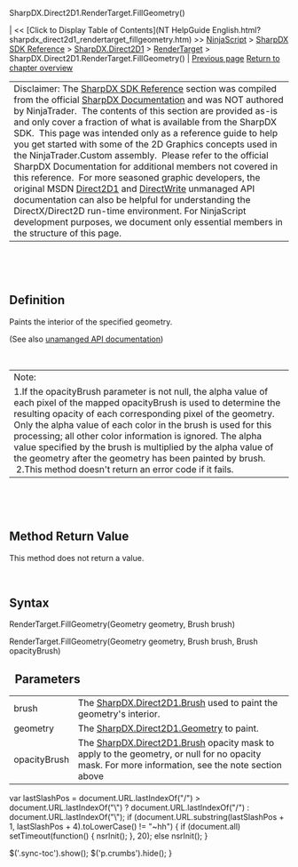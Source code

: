 ﻿










 


SharpDX.Direct2D1.RenderTarget.FillGeometry()







| &lt;&lt; [Click to Display Table of Contents](NT HelpGuide English.html?sharpdx_direct2d1_rendertarget_fillgeometry.htm) &gt;&gt;
 [NinjaScript](ninjascript.htm) &gt; [SharpDX SDK Reference](sharpdx_sdk_reference.htm) &gt; [SharpDX.Direct2D1](sharpdx_direct2d1.htm) &gt; [RenderTarget](sharpdx_direct2d1_rendertarget.htm) &gt;
SharpDX.Direct2D1.RenderTarget.FillGeometry() | [Previous page](sharpdx_direct2d1_rendertarget_fillellipse.htm)
[Return to chapter overview](sharpdx_direct2d1_rendertarget.htm)












|  |
| --- |
| Disclaimer: The [SharpDX SDK Reference](sharpdx_sdk_reference.htm) section was compiled from the official [SharpDX Documentation](http://sharpdx.org/) and was NOT authored by NinjaTrader.  The contents of this section are provided as-is and only cover a fraction of what is available from the SharpDX SDK.  This page was intended only as a reference guide to help you get started with some of the 2D Graphics concepts used in the NinjaTrader.Custom assembly.  Please refer to the official SharpDX Documentation for additional members not covered in this reference.  For more seasoned graphic developers, the original MSDN [Direct2D1](https://msdn.microsoft.com/en-us/library/windows/desktop/dd370990.aspx) and [DirectWrite](https://msdn.microsoft.com/en-us/library/windows/desktop/dd368038.aspx) unmanaged API documentation can also be helpful for understanding the DirectX/Direct2D run-time environment. For NinjaScript development purposes, we document only essential members in the structure of this page. |



 


 


Definition
----------


Paints the interior of the specified geometry.


(See also [unamanged API documentation](http://msdn.microsoft.com/en-us/library/dd371933.aspx))


 




|  |
| --- |
| Note:  
1.If the opacityBrush parameter is not null, the alpha value of each pixel of the mapped opacityBrush is used to determine the resulting opacity of each corresponding pixel of the geometry. Only the alpha value of each color in the brush is used for this processing; all other color information is ignored. The alpha value specified by the brush is multiplied by the alpha value of the geometry after the geometry has been painted by brush.  2.This method doesn't return an error code if it fails. |



 


 


Method Return Value
-------------------


This method does not return a value.


 


Syntax
------


RenderTarget.FillGeometry(Geometry geometry, Brush brush)  

RenderTarget.FillGeometry(Geometry geometry, Brush brush, Brush opacityBrush)


 
Parameters
------------




|  |  |
| --- | --- |
| brush | The [SharpDX.Direct2D1.Brush](sharpdx_direct2d1_brush.htm) used to paint the geometry's interior. |
| geometry | The [SharpDX.Direct2D1.Geometry](sharpdx_direct2d1_pathgeometry.htm) to paint. |
| opacityBrush | The [SharpDX.Direct2D1.Brush](sharpdx_direct2d1_brush.htm) opacity mask to apply to the geometry, or null for no opacity mask. For more information, see the note section above |






 
 var lastSlashPos = document.URL.lastIndexOf("/") &gt; document.URL.lastIndexOf("\\") ? document.URL.lastIndexOf("/") : document.URL.lastIndexOf("\\");
 if (document.URL.substring(lastSlashPos + 1, lastSlashPos + 4).toLowerCase() != "~hh") {
 if (document.all) setTimeout(function() {
 nsrInit();
 }, 20);
 else nsrInit();
 }
 
 
 $('.sync-toc').show();
 $('p.crumbs').hide();
 }
 
 
 



